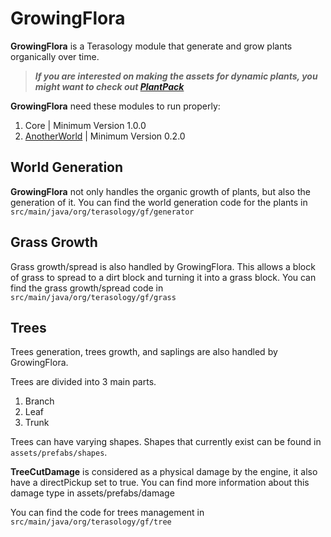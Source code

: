 GrowingFlora
============
**GrowingFlora** is a Terasology module that generate and grow plants organically over time.

> ***If you are interested on making the assets for dynamic plants, you might want to check out [PlantPack](https://github.com/Terasology/PlantPack)***

**GrowingFlora** need these modules to run properly:

 1. Core | Minimum Version 1.0.0
 2. [AnotherWorld](https://github.com/Terasology/AnotherWorld/) | Minimum Version 0.2.0

World Generation
-------
**GrowingFlora** not only handles the organic growth of plants, but also the generation of it. You can find the world generation code for the plants in `src/main/java/org/terasology/gf/generator`

Grass Growth
------------
Grass growth/spread is also handled by GrowingFlora. This allows a block of grass to spread to a dirt block and turning it into a grass block. You can find the grass growth/spread code in `src/main/java/org/terasology/gf/grass`

Trees
-------
Trees generation, trees growth, and saplings are also handled by GrowingFlora.

Trees are divided into 3 main parts.
 1. Branch
 2. Leaf
 3. Trunk

Trees can have varying shapes. Shapes that currently exist can be found in `assets/prefabs/shapes`.

**TreeCutDamage** is considered as a physical damage by the engine, it also have a directPickup set to true. You can find more information about this damage type in assets/prefabs/damage

You can find the code for trees management in `src/main/java/org/terasology/gf/tree`